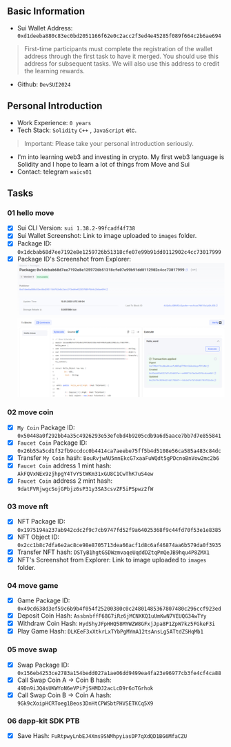 ## Basic Information
- Sui Wallet Address: `0xd1deeba880c83ec0bd2051166f62e0c2acc2f3ed4e45285f089f664c2b6ae694`
> First-time participants must complete the registration of the wallet address through the first task to have it merged. You should use this address for subsequent tasks. We will also use this address to credit the learning rewards.
- Github: `DevSUI2024`

## Personal Introduction
- Work Experience: `0 years`
- Tech Stack: `Solidity` `C++` , `JavaScript` etc.
> Important: Please take your personal introduction seriously.
- I'm into learning web3 and investing in crypto. My first web3 language is Solidity and I hope to learn a lot of things from Move and Sui
- Contact: telegram `waics01`

## Tasks

### 01 hello move
- [x] Sui CLI Version: `sui 1.38.2-99fcadf4f738`
- [x] Sui Wallet Screenshot: Link to image uploaded to `images` folder.
- [x] Package ID: `0x1dcbab68d7ee7192e8e1259726b51318cfe07e99b91dd0112902c4cc73017999`
- [x] Package ID's Screenshot from Explorer: ![PackageID_Image](./images/task1/Package_ID.jpg)

### 02 move coin
- [x] `My Coin` Package ID: `0x50448a0f292bb4a35c4926293e53efebd4b9205cdb9a6d5aace7bb7d7e855841`
- [x] `Faucet Coin` Package ID: `0x26b55a5cd1f32fb9ccdcc0b4414ca7aeebe75ff5b4d5108e56ca585a483c84dc`
- [x] Transfer `My Coin` hash: `BouRvjwAU5mnEkcG7xaaFuWQdt5gPDcnoBnVow2mc2b6`
- [x] `Faucet Coin` address 1 mint hash: `AkFQVxNEx9zjhpgY4TvYStWKm31xGU8C1CwThK7uS4ew`
- [x] `Faucet Coin` address 2 mint hash: `9datFVRjwgcSojGPbjz6sP31y3SA3csvZF5iPSpwz2fW`

### 03 move nft
- [x] NFT Package ID: `0x1975194a237ab942cdc2f9c7cb9747fd52f9a64025368f9c44fd70f53e1e8385`
- [x] NFT Object ID: `0x2cc1b8c7dfa6e2ac8ce98e8705713dea66acf1d8c6af46874aa6b579da0f3935`
- [x] Transfer NFT hash: `DSTyB1hgtGSDWzmvaqeUqddDZtqPmQeJB9hqu4P8ZMX1`
- [x] NFT's Screenshot from Explorer: Link to image uploaded to `images` folder.

### 04 move game
- [x] Game Package ID: `0x49cd638d3ef59c6b9b4f054f25200380c0c24801485367807480c296ccf923ed`
- [x] Deposit Coin Hash: `AssbnbffF68G7iRz6jMCNXKQ1uUmKwN7VEUQG34wTYy`
- [x] Withdraw Coin Hash: `HydShyJFpHHQ58MYWZW8GFxjJpa8P1ZpW7kz5FGkeF3i`
- [x] Play Game Hash: `DLKEeF3xXtkrLxTYbPgMYmA12tsAnsLg5ATtdZSHqMb1`

### 05 move swap
- [x] Swap Package ID: `0x156eb4253ce2783a154bedd027a1ae06dd9499ea4fa23e96977cb3fe4cf4ca88`
- [x] Call Swap Coin A -> Coin B hash: `49Dn9iJQ4sUKWYoN6eVPiPjSHMDJ2acLcD9r6oTGrhok`
- [x] Call Swap Coin B -> Coin A hash: `9Gk9cXoipHCRToeg1Beos3DnHtCPWSbtPHVSETKCq5X9`

### 06 dapp-kit SDK PTB
- [x] Save Hash: `FuRtpwyLnbEJ4Xms9SNMhpyiasDP7qXdQD1BG6MfaCZU`
